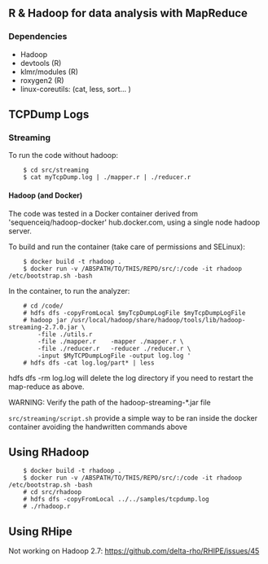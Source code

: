 ## R & Hadoop for data analysis with MapReduce

### Dependencies

* Hadoop
* devtools (R)
* klmr/modules (R)
* roxygen2 (R)
* linux-coreutils: (cat, less, sort... )

## TCPDump Logs

### Streaming

To run the code without hadoop:

```
    $ cd src/streaming
    $ cat myTcpDump.log | ./mapper.r | ./reducer.r

```


#### Hadoop (and Docker)

The code was tested in a Docker container derived from 'sequenceiq/hadoop-docker' hub.docker.com, using a single node hadoop server.

To build and run the container (take care of permissions and SELinux):
```
    $ docker build -t rhadoop .
    $ docker run -v /ABSPATH/TO/THIS/REPO/src/:/code -it rhadoop /etc/bootstrap.sh -bash
```

In the container, to run the analyzer:
```
    # cd /code/
    # hdfs dfs -copyFromLocal $myTcpDumpLogFile $myTcpDumpLogFile
    # hadoop jar /usr/local/hadoop/share/hadoop/tools/lib/hadoop-streaming-2.7.0.jar \
        -file ./utils.r
        -file ./mapper.r    -mapper ./mapper.r \
        -file ./reducer.r   -reducer ./reducer.r \
        -input $MyTCPDumpLogFile -output log.log ' 
    # hdfs dfs -cat log.log/part* | less
```

hdfs dfs -rm log.log will delete the log directory if you need to restart the map-reduce as above.

WARNING: Verify the path of the hadoop-streaming-\*.jar file 

`src/streaming/script.sh` provide a simple way to be ran inside the docker container avoiding the handwritten commands above

## Using RHadoop

```
    $ docker build -t rhadoop .
    $ docker run -v /ABSPATH/TO/THIS/REPO/src/:/code -it rhadoop /etc/bootstrap.sh -bash
    # cd src/rhadoop
    # hdfs dfs -copyFromLocal ../../samples/tcpdump.log 
    # ./rhadoop.r
```

## Using RHipe

Not working on Hadoop 2.7: https://github.com/delta-rho/RHIPE/issues/45
